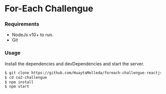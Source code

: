 # For-Each Challengue

### Requirements

- NodeJs v10+ to run.
- Git

### Usage
Install the dependencies and devDependencies and start the server.

```sh
$ git clone https://github.com/HuaytaMolleda/foreach-challengue-reactjs.git
$ cd co2-challengue
$ npm install
$ npm start
```
